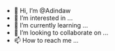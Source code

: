 - 👋 Hi, I’m @Adindaw
- 👀 I’m interested in ...
- 🌱 I’m currently learning ...
- 💞️ I’m looking to collaborate on ...
- 📫 How to reach me ...

<!---
Adindaw/Adindaw is a ✨ special ✨ repository because its `README.md` (this file) appears on your GitHub profile.
You can click the Preview link to take a look at your changes.
--->
